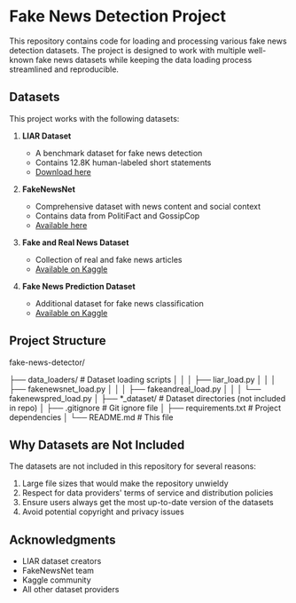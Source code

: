 # Fake News Detection Project

This repository contains code for loading and processing various fake news detection datasets. The project is designed to work with multiple well-known fake news datasets while keeping the data loading process streamlined and reproducible.

## Datasets

This project works with the following datasets:

1. **LIAR Dataset**
   - A benchmark dataset for fake news detection
   - Contains 12.8K human-labeled short statements
   - [Download here](https://www.cs.ucsb.edu/~william/data/liar_dataset.zip)

2. **FakeNewsNet**
   - Comprehensive dataset with news content and social context
   - Contains data from PolitiFact and GossipCop
   - [Available here](https://github.com/KaiDMML/FakeNewsNet)

3. **Fake and Real News Dataset**
   - Collection of real and fake news articles
   - [Available on Kaggle](https://www.kaggle.com/datasets/clmentbisaillon/fake-and-real-news-dataset)

4. **Fake News Prediction Dataset**
   - Additional dataset for fake news classification
   - [Available on Kaggle](https://www.kaggle.com/datasets/rajatkumar30/fake-news)

## Project Structure

fake-news-detector/

├── data_loaders/           # Dataset loading scripts
│   │
│   ├── liar_load.py
│   │
│   ├── fakenewsnet_load.py
│   │
│   ├── fakeandreal_load.py
│   │
│   └── fakenewspred_load.py
│
├── *_dataset/              # Dataset directories (not included in repo)
│
├── .gitignore             # Git ignore file
│
├── requirements.txt       # Project dependencies
│
└── README.md              # This file

## Why Datasets are Not Included

The datasets are not included in this repository for several reasons:
1. Large file sizes that would make the repository unwieldy
2. Respect for data providers' terms of service and distribution policies
3. Ensure users always get the most up-to-date version of the datasets
4. Avoid potential copyright and privacy issues

## Acknowledgments

- LIAR dataset creators
- FakeNewsNet team
- Kaggle community
- All other dataset providers

